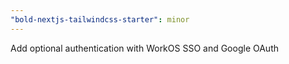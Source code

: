 ```yaml
---
"bold-nextjs-tailwindcss-starter": minor
---
```


Add optional authentication with WorkOS SSO and Google OAuth
